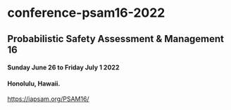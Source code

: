 # conference-psam16-2022

## Probabilistic Safety Assessment & Management 16
#### Sunday June 26 to Friday July 1 2022
#### Honolulu, Hawaii.

https://iapsam.org/PSAM16/
